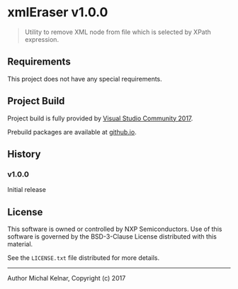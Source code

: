 # xmlEraser v1.0.0

> Utility to remove XML node from file which is selected by XPath expression.

## Requirements

This project does not have any special requirements.

## Project Build

Project build is fully provided by [Visual Studio Community 2017](https://www.visualstudio.com/downloads/).

Prebuild packages are available at [github.io](https://kel072.github.io/).

## History

### v1.0.0
Initial release

## License

This software is owned or controlled by NXP Semiconductors.
Use of this software is governed by the BSD-3-Clause License distributed with this material.
 
See the `LICENSE.txt` file distributed for more details.

---

Author Michal Kelnar, Copyright (c) 2017
